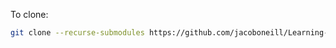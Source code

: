 To clone:
```zsh
git clone --recurse-submodules https://github.com/jacoboneill/Learning-Software-Development.git
```
